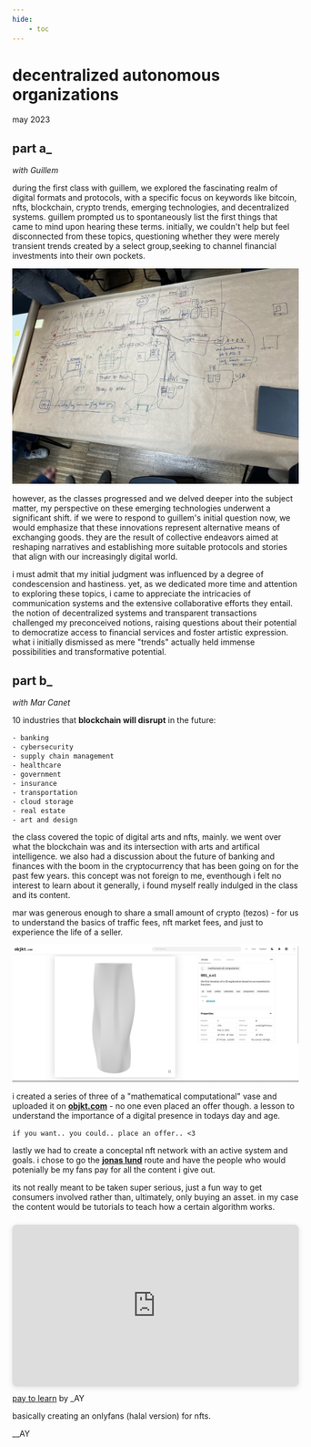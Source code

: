 ```yaml
---
hide:
    - toc
---
```


# decentralized autonomous organizations
may 2023


## part a_
*with Guillem*

during the first class with guillem, we explored the fascinating realm of digital formats and protocols, with a specific focus on keywords like bitcoin, nfts, blockchain, crypto trends, emerging technologies, and decentralized systems. guillem prompted us to spontaneously list the first things that came to mind upon hearing these terms. initially, we couldn't help but feel disconnected from these topics, questioning whether they were merely transient trends created by a select group,seeking to channel financial investments into their own pockets.

![](../images/13_dao/dao-1.jpg)

however, as the classes progressed and we delved deeper into the subject matter, my perspective on these emerging technologies underwent a significant shift. if we were to respond to guillem's initial question now, we would emphasize that these innovations represent alternative means of exchanging goods. they are the result of collective endeavors aimed at reshaping narratives and establishing more suitable protocols and stories that align with our increasingly digital world.

i must admit that my initial judgment was influenced by a degree of condescension and hastiness. yet, as we dedicated more time and attention to exploring these topics, i came to appreciate the intricacies of communication systems and the extensive collaborative efforts they entail. the notion of decentralized systems and transparent transactions challenged my preconceived notions, raising questions about their potential to democratize access to financial services and foster artistic expression. what i initially dismissed as mere "trends" actually held immense possibilities and transformative potential.

## part b_
*with Mar Canet*

10 industries that **blockchain will disrupt** in the future:

    - banking
    - cybersecurity
    - supply chain management
    - healthcare
    - government
    - insurance
    - transportation
    - cloud storage
    - real estate
    - art and design

the class covered the topic of digital arts and nfts, mainly. we went over what the blockchain was and its intersection with arts and artifical intelligence. we also had a discussion about the future of banking and finances with the boom in the cryptocurrency that has been going on for the past few years. this concept was not foreign to me, eventhough i felt no interest to learn about it generally, i found myself really indulged in the class and its content. 

mar was generous enough to share a small amount of crypto (tezos) - for us to understand the basics of traffic fees, nft market fees, and just to experience the life of a seller. 

![](../images/13_dao/objkt.jpg)

i created a series of three of a "mathematical computational" vase and uploaded it on **[objkt.com](https://objkt.com/asset/KT1GE8HJRbnh5UUk1PP6zLwMUvf1tmCw2mK8/0)** - no one even placed an offer though. a lesson to understand the importance of a digital presence in todays day and age. 

    if you want.. you could.. place an offer.. <3

lastly we had to create a conceptal nft network with an active system and goals. i chose to go the **[jonas lund](https://jonaslund.com/)** route and have the people who would potenially be my fans pay for all the content i give out. 

its not really meant to be taken super serious, just a fun way to get consumers involved rather than, ultimately, only buying an asset. in my case the content would be tutorials to teach how a certain algorithm works. 

<div style="position: relative; width: 100%; height: 0; padding-top: 56.2500%;
 padding-bottom: 0; box-shadow: 0 2px 8px 0 rgba(63,69,81,0.16); margin-top: 1.6em; margin-bottom: 0.9em; overflow: hidden;
 border-radius: 8px; will-change: transform;">
  <iframe loading="lazy" style="position: absolute; width: 100%; height: 100%; top: 0; left: 0; border: none; padding: 0;margin: 0;"
    src="https:&#x2F;&#x2F;www.canva.com&#x2F;design&#x2F;DAFiss_-kCc&#x2F;view?embed" allowfullscreen="allowfullscreen" allow="fullscreen">
  </iframe>
</div>
<a href="https:&#x2F;&#x2F;www.canva.com&#x2F;design&#x2F;DAFiss_-kCc&#x2F;view?utm_content=DAFiss_-kCc&amp;utm_campaign=designshare&amp;utm_medium=embeds&amp;utm_source=link" target="_blank" rel="noopener">pay to learn</a> by _AY

basically creating an onlyfans (halal version) for nfts.

__AY